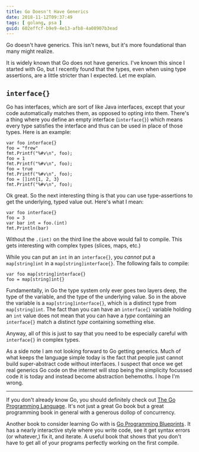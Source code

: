 ```yaml
---
title: Go Doesn't Have Generics
date: 2018-11-12T09:37:49
tags: [ golang, psa ]
guid: 602effcf-b9e9-4e13-afb8-4a08907b3ead
---
```

Go doesn't have generics.  This isn't news, but it's more foundational than many
might realize.

<!--more-->

It is widely known that Go does not have generics.  I've known this since I
started with Go, but I recently found that the types, even when using type
assertions, are a little stricter than I expected.  Let me explain.

## `interface{}`

Go has interfaces, which are sort of like Java interfaces, except that your code
automatically matches them, as opposed to opting into them.  There's a thing
where you define an empty interface (`interface{}`) which means every type
satisfies the interface and thus can be used in place of those types.  Here is
an example:

```golang
var foo interface{}
foo = "frew"
fmt.Printf("%#v\n", foo);
foo = 1
fmt.Printf("%#v\n", foo);
foo = true
fmt.Printf("%#v\n", foo);
foo = []int{1, 2, 3}
fmt.Printf("%#v\n", foo);
```

Ok great.  So the next interesting thing is that you can use type-assertions to
get the underlying, typed value out.  Here's what I mean:

```golang
var foo interface{}
foo = 3
var bar int = foo.(int)
fmt.Println(bar)
```

Without the `.(int)` on the third line the above would fail to compile.  This
gets interesting with complex types (slices, maps, etc.)

While you can put an `int` in an `interface{}`, you *cannot* put a
`map[string]int` in a `map[string]interface{}`.  The following fails to compile:

```golang
var foo map[string]interface{}
foo = map[string]int{}
```

Fundamentally, in Go the type system only ever goes two layers deep, the type of
the variable, and the type of the underlying value.  So in the above the
variable is a `map[string]interface{}`, which is a distinct type from
`map[string]int`.  The fact than you can have an `interface{}` variable holding
an `int` value does not mean that you can have a *type* containing an
`interface{}` match a distinct *type* containing something else.

Anyway, all of this is just to say that you need to be especially careful with
`interface{}` in complex types.

As a side note I am not looking forward to Go getting generics.  Much of what
keeps the language simple today is the fact that people just cannot build
super-abstract code without interfaces.  I suspect that once we get real generics
Go code on the internet will stop being the simplicity focussed code it is today
and instead become abstraction behemoths.  I hope I'm wrong.

---

If you don't already know Go, you should definitely check out
<a target="_blank" href="https://www.amazon.com/gp/product/0134190440/ref=as_li_tl?ie=UTF8&camp=1789&creative=9325&creativeASIN=0134190440&linkCode=as2&tag=afoolishmanif-20&linkId=44bc682044ff1b8a290c3c35c788e3e5">The Go Programming Language</a><img src="//ir-na.amazon-adsystem.com/e/ir?t=afoolishmanif-20&l=am2&o=1&a=0134190440" width="1" height="1" border="0" alt="" style="border:none !important; margin:0px !important;" />.
It's not just a great Go book but a great programming book in general with a
generous dollop of concurrency.

Another book to consider learning Go with is
<a target="_blank" href="https://www.amazon.com/gp/product/1786468948/ref=as_li_tl?ie=UTF8&camp=1789&creative=9325&creativeASIN=1786468948&linkCode=as2&tag=afoolishmanif-20&linkId=803e58234c448a8d1f4cc2693f2149b8">Go Programming Blueprints</a><img src="//ir-na.amazon-adsystem.com/e/ir?t=afoolishmanif-20&l=am2&o=1&a=1786468948" width="1" height="1" border="0" alt="" style="border:none !important; margin:0px !important;" />.
It has a nearly interactive style where you write code, see it get syntax errors
(or whatever,) fix it, and iterate.  A useful book that shows that you don't
have to get all of your programs perfectly working on the first compile.

